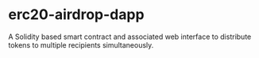 # erc20-airdrop-dapp
A Solidity based smart contract and associated web interface to distribute tokens to multiple recipients simultaneously. 
